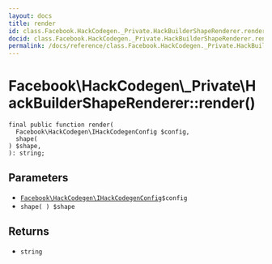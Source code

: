 ```yaml
---
layout: docs
title: render
id: class.Facebook.HackCodegen._Private.HackBuilderShapeRenderer.render
docid: class.Facebook.HackCodegen._Private.HackBuilderShapeRenderer.render
permalink: /docs/reference/class.Facebook.HackCodegen._Private.HackBuilderShapeRenderer.render/
---
```

# Facebook\\HackCodegen\\_Private\\HackBuilderShapeRenderer::render()




``` Hack
final public function render(
  Facebook\HackCodegen\IHackCodegenConfig $config,
  shape(
) $shape,
): string;
```




## Parameters




* [` Facebook\HackCodegen\IHackCodegenConfig `](<interface.Facebook.HackCodegen.IHackCodegenConfig.md>)`` $config ``
* ` shape( ) $shape `




## Returns




- ` string `